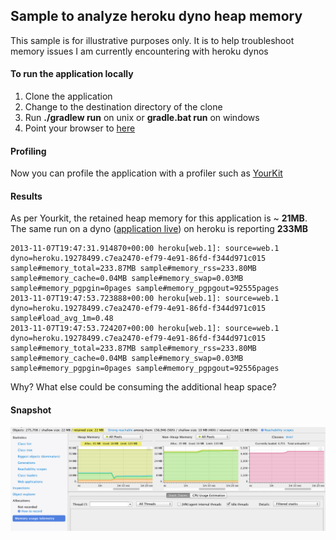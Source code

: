 ## Sample to analyze heroku dyno heap memory 

This sample is for illustrative purposes only. It is to help troubleshoot memory issues I am currently encountering with heroku dynos

#### To run the application locally

1. Clone the application
2. Change to the destination directory of the clone
3. Run __./gradlew run__ on unix or __gradle.bat run__ on windows
4. Point your browser to [here](http://localhost:8080 "localhost")

#### Profiling
Now you can profile the application with a profiler such as [YourKit](http://www.yourkit.com/download/index.jsp "Yourkit Download")

#### Results
As per Yourkit, the retained heap memory for this application is ~ __21MB__. The same run on a dyno ([application live](http://radiant-island-7710.herokuapp.com)) on heroku is reporting __233MB__

	2013-11-07T19:47:31.914870+00:00 heroku[web.1]: source=web.1 dyno=heroku.19278499.c7ea2470-ef79-4e91-86fd-f344d971c015 sample#memory_total=233.87MB sample#memory_rss=233.80MB sample#memory_cache=0.04MB sample#memory_swap=0.03MB sample#memory_pgpgin=0pages sample#memory_pgpgout=92555pages
	2013-11-07T19:47:53.723888+00:00 heroku[web.1]: source=web.1 dyno=heroku.19278499.c7ea2470-ef79-4e91-86fd-f344d971c015 sample#load_avg_1m=0.48
	2013-11-07T19:47:53.724207+00:00 heroku[web.1]: source=web.1 dyno=heroku.19278499.c7ea2470-ef79-4e91-86fd-f344d971c015 sample#memory_total=233.87MB sample#memory_rss=233.80MB sample#memory_cache=0.04MB sample#memory_swap=0.03MB sample#memory_pgpgin=0pages sample#memory_pgpgout=92556pages

Why? What else could be consuming the additional heap space?

#### Snapshot

![Yourkit Snapshot](yourkit-mem-snapshot.png "Application Snapshot while running locally")